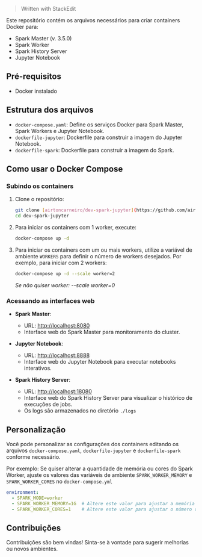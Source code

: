 > Written with StackEdit

Este repositório contém os arquivos necessários para criar containers Docker para:

 - Spark Master (v. 3.5.0)
 - Spark Worker
 - Spark History Server
 - Jupyter Notebook

## Pré-requisitos

- Docker instalado

## Estrutura dos arquivos

- `docker-compose.yaml`: Define os serviços Docker para Spark Master, Spark Workers e Jupyter Notebook.
- `dockerfile-jupyter`: Dockerfile para construir a imagem do Jupyter Notebook.
- `dockerfile-spark`: Dockerfile para construir a imagem do Spark.

## Como usar o Docker Compose

### Subindo os containers

1. Clone o repositório:
    ```bash
    git clone [airtoncarneiro/dev-spark-jupyter](https://github.com/airtoncarneiro/dev-spark-jupyter)
    cd dev-spark-jupyter
    ```

2. Para iniciar os containers com 1 worker, execute:
    ```bash
    docker-compose up -d
    ```

3. Para iniciar os containers com um ou mais workers, utilize a variável de ambiente `WORKERS` para definir o número de workers desejados. Por exemplo, para iniciar com 2 workers:
    ```bash
    docker-compose up -d --scale worker=2
    ```
    *Se não quiser worker: --scale worker=0*

### Acessando as interfaces web

- **Spark Master**:
    - URL: [http://localhost:8080](http://localhost:8080)
    - Interface web do Spark Master para monitoramento do cluster.

- **Jupyter Notebook**:
    - URL: [http://localhost:8888](http://localhost:8888)
    - Interface web do Jupyter Notebook para executar notebooks interativos.

- **Spark History Server**:
    - URL: [http://localhost:18080](http://localhost:18080)
    - Interface web do Spark History Server para visualizar o histórico de execuções de jobs.
    - Os logs são armazenados no diretório `./logs`

## Personalização

Você pode personalizar as configurações dos containers editando os arquivos `docker-compose.yaml`, `dockerfile-jupyter` e `dockerfile-spark` conforme necessário.

Por exemplo: Se quiser alterar a quantidade de memória ou cores do Spark Worker, ajuste os valores das variáveis de ambiente `SPARK_WORKER_MEMORY` e `SPARK_WORKER_CORES` no `docker-compose.yml`

```yaml
environment:
  - SPARK_MODE=worker
  - SPARK_WORKER_MEMORY=1G  # Altere este valor para ajustar a memória (ex: 2G)
  - SPARK_WORKER_CORES=1    # Altere este valor para ajustar o número de núcleos (ex: 2)
```

## Contribuições

Contribuições são bem vindas! Sinta-se à vontade para sugerir melhorias ou novos ambientes.